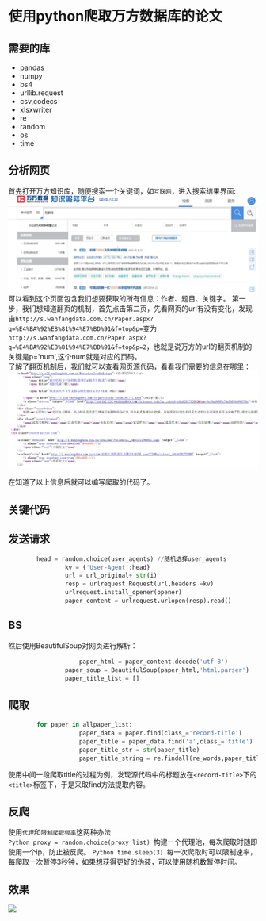 
使用python爬取万方数据库的论文
====
需要的库
------
* pandas 
* numpy
* bs4
* urllib.request
* csv,codecs
* xlsxwriter
* re
* random
* os
* time

分析网页
-------
首先打开万方知识库，随便搜索一个关键词，如`互联网`，进入搜索结果界面:
![](https://github.com/jbxiang/pictures_wf/blob/master/wf_results_page.JPG)  
可以看到这个页面包含我们想要获取的所有信息：作者、题目、关键字。    第一步，我们想知道翻页的机制，首先点击第二页，先看网页的url有没有变化，发现由```http://s.wanfangdata.com.cn/Paper.aspx?q=%E4%BA%92%E8%81%94%E7%BD%91&f=top&p=```变为```http://s.wanfangdata.com.cn/Paper.aspx?q=%E4%BA%92%E8%81%94%E7%BD%91&f=top&p=2```，也就是说万方的url的翻页机制的关键是p='num',这个num就是对应的页码。  
了解了翻页机制后，我们就可以查看网页源代码，看看我们需要的信息在哪里：  
![](https://github.com/jbxiang/pictures_wf/blob/master/wf_url_info.JPG)

在知道了以上信息后就可以编写爬取的代码了。

关键代码
--------  
## 发送请求  
```Python
        head = random.choice(user_agents) //随机选择user_agents
				kv = {'User-Agent':head}
				url = url_original+ str(i)
				resp = urlrequest.Request(url,headers =kv)
				urlrequest.install_opener(opener)
				paper_content = urlrequest.urlopen(resp).read()
```
## BS
然后使用BeautifulSoup对网页进行解析：  
```Python
        			paper_html = paper_content.decode('utf-8')
				paper_soup = BeautifulSoup(paper_html,'html.parser')
				paper_title_list = []
```
## 爬取
```Python
		for paper in allpaper_list:
					paper_data = paper.find(class_='record-title')
					paper_title = paper_data.find('a',class_='title')
					paper_title_str = str(paper_title)
					paper_title_string = re.findall(re_words,paper_title_str)
```
使用中间一段爬取title的过程为例，发现源代码中的标题放在```<record-title>```下的```<title>```标签下，于是采取find方法提取内容。  

反爬
--------
使用`代理`和`限制爬取频率`这两种办法    
```Python proxy = random.choice(proxy_list) ```构建一个代理池，每次爬取时随即使用一个ip，防止被反爬。
```Python time.sleep(3) ```每一次爬取时可以限制速率，每爬取一次暂停3秒钟，如果想获得更好的伪装，可以使用随机数暂停时间。

效果
--------
![](https://github.com/jbxiang/pictures_wf/blob/master/results.JPG)
